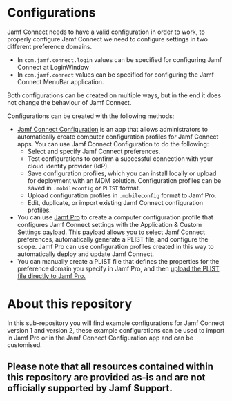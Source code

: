 # Configurations
Jamf Connect needs to have a valid configuration in order to work, to properly configure Jamf Connect we need to configure settings in two different preference domains. 

* In  `com.jamf.connect.login` values can be specified for configuring Jamf Connect at LoginWindow
* In  `com.jamf.connect` values can be specified for configuring the Jamf Connect MenuBar application.

Both configurations can be created on multiple ways, but in the end it does not change the behaviour of Jamf Connect.

Configurations can be created with the following methods;

* [Jamf Connect Configuration](https://docs.jamf.com/jamf-connect/documentation/Jamf_Connect_Configuration.html) is an app that allows administrators to automatically create computer configuration profiles for Jamf Connect apps. You can use Jamf Connect Configuration to do the following:
	* Select and specify Jamf Connect preferences.
	* Test configurations to confirm a successful connection with your cloud identity provider (IdP).
	* Save configuration profiles, which you can install locally or upload for deployment with an MDM solution. Configuration profiles can be saved in `.mobileconfig` or `PLIST` format.
	* Upload configuration profiles in `.mobileconfig` format to Jamf Pro.
	* Edit, duplicate, or import existing Jamf Connect configuration profiles.
* You can use [Jamf Pro](https://docs.jamf.com/jamf-connect/documentation/Creating_a_Configuration_Profile_using_Jamf_Pro.html) to create a computer configuration profile that configures Jamf Connect settings with the Application & Custom Settings payload. This payload allows you to select Jamf Connect preferences, automatically generate a PLIST file, and configure the scope. Jamf Pro can use configuration profiles created in this way to automatically deploy and update Jamf Connect.
* You can manually create a PLIST file that defines the properties for the preference domain you specify in Jamf Pro, and then [upload the PLIST file directly to Jamf Pro.](https://docs.jamf.com/technical-articles/Deploying_Custom_Configuration_Profiles_Using_Jamf_Pro.html)



# About this repository
In this sub-repository you will find example configurations for Jamf Connect version 1 and version 2, these example configurations can be used to import in Jamf Pro or in the Jamf Connect Configuration app and can be customised.


## Please note that all resources contained within this repository are provided as-is and are not officially supported by Jamf Support.
